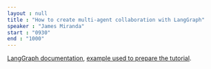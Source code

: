 ```yaml
---
layout : null
title : "How to create multi-agent collaboration with LangGraph"
speaker : "James Miranda"
start : "0930"
end : "1000"
---
```

[LangGraph documentation](https://python.langchain.com/v0.1/docs/langgraph/), [example used to prepare the tutorial](https://github.com/langchain-ai/langgraph/blob/main/examples/multi_agent/multi-agent-collaboration.ipynb).